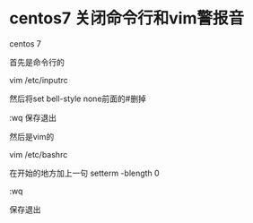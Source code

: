 # centos7 关闭命令行和vim警报音

centos 7

首先是命令行的

vim /etc/inputrc

然后将set bell-style none前面的#删掉

:wq 保存退出



然后是vim的

vim /etc/bashrc

在开始的地方加上一句 setterm -blength 0

:wq

保存退出